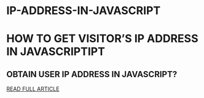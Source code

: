 # IP-ADDRESS-IN-JAVASCRIPT


# HOW TO GET VISITOR’S IP ADDRESS IN JAVASCRIPTIPT

## OBTAIN USER IP ADDRESS IN JAVASCRIPT?

<a href="https://kashanhaider.com/get-visitors-ip-address-in-javascript/" >READ FULL ARTICLE  </a>
